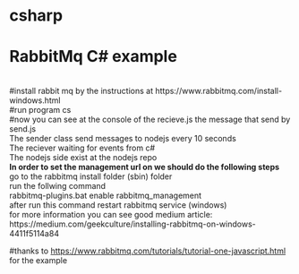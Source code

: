 # csharp
# RabbitMq C# example 
<br />
#install rabbit mq by the instructions at https://www.rabbitmq.com/install-windows.html
<br />
#run program cs
<br />
#now you can see at the console of the recieve.js the message that send by send.js
<br />
The sender class send messages to nodejs every 10 seconds
<br />
The reciever waiting for events from c# 
<br />
The nodejs side exist at the nodejs repo
<br />
<b>
In order to set the management url on  we should  do the following steps 
</b>
<br />
go to the rabbitmq install  folder (sbin) folder 
<br />
run the follwing command
<br />
rabbitmq-plugins.bat enable rabbitmq_management
<br />
after run this command restart rabbitmq service (windows)
<br />
for more information you can see good medium article:
<br />
https://medium.com/geekculture/installing-rabbitmq-on-windows-4411f5114a84

#thanks to https://www.rabbitmq.com/tutorials/tutorial-one-javascript.html for the example
